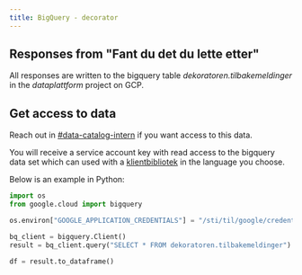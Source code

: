 ```yaml
---
title: BigQuery - decorator
---
```

## Responses from "Fant du det du lette etter"
All responses are written to the bigquery table _dekoratoren.tilbakemeldinger_ in the _dataplattform_ project on GCP.

## Get access to data
Reach out in [#data-catalog-intern](https://nav-it.slack.com/archives/CQ9SV9DNE) if you want access to this data.

You will receive a service account key with read access to the bigquery data set which can used with a 
[klientbibliotek](https://cloud.google.com/bigquery/docs/reference/libraries) in the language you choose.

Below is an example in Python:
````python
import os
from google.cloud import bigquery

os.environ["GOOGLE_APPLICATION_CREDENTIALS"] = "/sti/til/google/credentials.json"

bq_client = bigquery.Client()
result = bq_client.query("SELECT * FROM dekoratoren.tilbakemeldinger")

df = result.to_dataframe()
````
